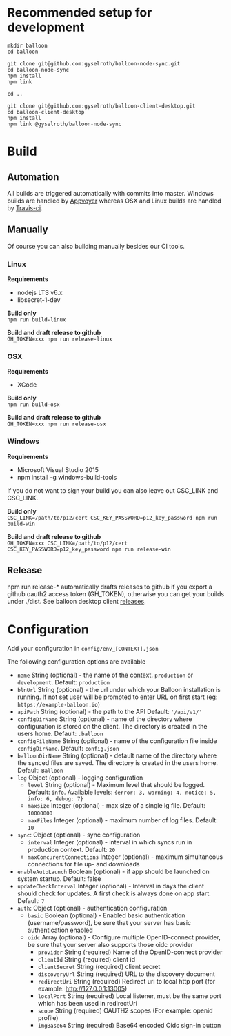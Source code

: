 # Recommended setup for development

```
mkdir balloon
cd balloon

git clone git@github.com:gyselroth/balloon-node-sync.git
cd balloon-node-sync
npm install
npm link

cd ..

git clone git@github.com:gyselroth/balloon-client-desktop.git
cd balloon-client-desktop
npm install
npm link @gyselroth/balloon-node-sync
```

# Build

## Automation
All builds are triggered automatically with commits into master. Windows builds are handled by [Appvoyer](https://ci.appveyor.com/project/raffis/balloon-client-desktop) whereas OSX and Linux builds are handled by [Travis-ci](https://travis-ci.org/gyselroth/balloon-client-desktop).

## Manually
Of course you can also building manually besides our CI tools.

### Linux
**Requirements**
* nodejs LTS v6.x
* libsecret-1-dev

**Build only**\
`npm run build-linux`

**Build and draft release to github**\
`GH_TOKEN=xxx npm run release-linux`

### OSX
**Requirements**
* XCode

**Build only**\
`npm run build-osx`

**Build and draft release to github**\
`GH_TOKEN=xxx npm run release-osx`

### Windows
**Requirements**
* Microsoft Visual Studio 2015
* npm install -g windows-build-tools

If you do not want to sign your build you can also leave out CSC_LINK and CSC_LINK.

**Build only**\
`CSC_LINK=/path/to/p12/cert CSC_KEY_PASSWORD=p12_key_password npm run build-win`

**Build and draft release to github**\
`GH_TOKEN=xxx CSC_LINK=/path/to/p12/cert CSC_KEY_PASSWORD=p12_key_password npm run release-win`

## Release
npm run release-* automatically drafts releases to github if you export a github oauth2 access token (GH_TOKEN), otherwise you can get your builds under ./dist. 
See balloon desktop client [releases](https://github.com/gyselroth/balloon-client-desktop/releases).


# Configuration
Add your configuration in `config/env_[CONTEXT].json`

The following configuration options are available

* `name` String (optional) - the name of the context. `production` or `development`. Default: `production`
* `blnUrl` String (optional) - the url under which your Balloon installation is running. If not set user will be prompted to enter URL on first start (eg: `https://example-balloon.io`)
* `apiPath` String (optional) - the path to the API Default: `'/api/v1/'`
* `configDirName` String (optional) - name of the directory where configuration is stored on the client. The directory is created in the users home. Default: `.balloon`
* `configFileName` String (optional) - name of the configuration file inside `configDirName`. Default: `config.json`
* `balloonDirName` String (optional) - default name of the directory where the synced files are saved. The directory is created in the users home. Default: `Balloon`
* `log` Object (optional) - logging configuration
  * `level` String (optional) - Maximum level that should be logged. Default: `info`. Available levels: `{error: 3, warning: 4, notice: 5, info: 6, debug: 7}`
  * `maxsize` Integer (optional) - max size of a single lg file. Default: `10000000`
  * `maxFiles` Integer (optional) - maximum number of log files. Default: `10`
* `sync`: Object (optional) - sync configuration
  * `interval` Integer (optional) - interval in which syncs run in production context. Default: `20`
  * `maxConcurentConnections` Integer (optional) - maximum simultaneous connections for file up- and downloads
* `enableAutoLaunch` Boolean (optional) - if app should be launched on system startup. Default: false
* `updateCheckInterval` Integer (optional) - Interval in days the client should check for updates. A first check is always done on app start. Default: `7`
* `auth`: Object (optional) - authentication configuration
  * `basic` Boolean (optional) - Enabled basic authentication (username/password), be sure that your server has basic authentication enabled
  * `oidc` Array (optional) - Configure multiple OpenID-connect provider, be sure that your server also supports those oidc provider
    * `provider` String (required) Name of the OpenID-connect provider
    * `clientId` String (required) client id
    * `clientSecret` String (required) client secret
    * `discoveryUrl` String (required) URL to the discovery document
    * `redirectUri` String (required) Redirect uri to local http port (for example: http://127.0.0.1:13005)
    * `localPort` String (required) Local listener, must be the same port which has been used in redirectUri
    * `scope` String (required) OAUTH2 scopes (For example: openid profile)
    * `imgBase64` String (required) Base64 encoded Oidc sign-in button
